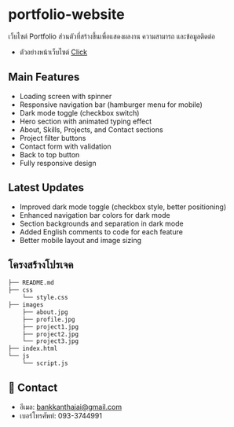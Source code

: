 
# portfolio-website

เว็บไซต์ Portfolio ส่วนตัวที่สร้างขึ้นเพื่อแสดงผลงาน ความสามารถ และข้อมูลติดต่อ
- ตัวอย่างหน้าเว็บไซต์ [Click](https://luminous-stroopwafel-ee0dfe.netlify.app/)

## Main Features

- Loading screen with spinner
- Responsive navigation bar (hamburger menu for mobile)
- Dark mode toggle (checkbox switch)
- Hero section with animated typing effect
- About, Skills, Projects, and Contact sections
- Project filter buttons
- Contact form with validation
- Back to top button
- Fully responsive design

## Latest Updates

- Improved dark mode toggle (checkbox style, better positioning)
- Enhanced navigation bar colors for dark mode
- Section backgrounds and separation in dark mode
- Added English comments to code for each feature
- Better mobile layout and image sizing




## โครงสร้างโปรเจค
```bash
├── README.md
├── css
    └── style.css
├── images
    ├── about.jpg
    ├── profile.jpg
    ├── project1.jpg
    ├── project2.jpg
    └── project3.jpg
├── index.html
└── js
    └── script.js
```


## 🚀 Contact
- อีเมล: bankkanthajai@gmail.com
- เบอร์โทรศัพท์: 093-3744991


